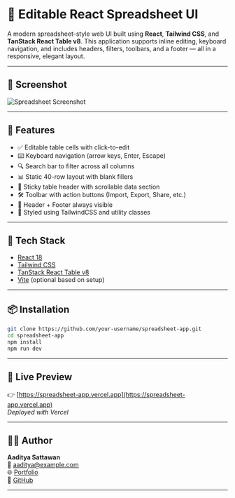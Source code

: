 # 🧮 Editable React Spreadsheet UI

A modern spreadsheet-style web UI built using **React**, **Tailwind CSS**, and **TanStack React Table v8**. This application supports inline editing, keyboard navigation, and includes headers, filters, toolbars, and a footer — all in a responsive, elegant layout.

---

## 📸 Screenshot

![Spreadsheet Screenshot](./public/Screenshot.png)

---

## 🚀 Features

- ✅ Editable table cells with click-to-edit
- ⌨️ Keyboard navigation (arrow keys, Enter, Escape)
- 🔍 Search bar to filter across all columns
- 📊 Static 40-row layout with blank fillers
- 📌 Sticky table header with scrollable data section
- 🛠 Toolbar with action buttons (Import, Export, Share, etc.)
- 🧭 Header + Footer always visible
- 💄 Styled using TailwindCSS and utility classes

---

## 🧱 Tech Stack

- [React 18](https://reactjs.org/)
- [Tailwind CSS](https://tailwindcss.com/)
- [TanStack React Table v8](https://tanstack.com/table/v8)
- [Vite](https://vitejs.dev/) (optional based on setup)

---

## 📦 Installation

```bash
git clone https://github.com/your-username/spreadsheet-app.git
cd spreadsheet-app
npm install
npm run dev
```

---

## 🔗 Live Preview

👉 [https://spreadsheet-app.vercel.app](https://spreadsheet-app.vercel.app)  
_Deployed with Vercel_

---

## 👨‍💻 Author

**Aaditya Sattawan**  
📧 [aaditya@example.com](mailto:aaditya@example.com)  
🌐 [Portfolio](https://your-portfolio.com)  
🐙 [GitHub](https://github.com/your-username)

---



